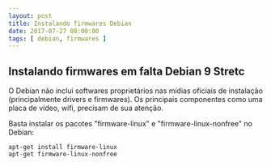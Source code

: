 ```yaml
---
layout: post
title: Instalando firmwares Debian 
date: 2017-07-27 08:00:00
tags: [ debian, firmwares ]
---
```

## Instalando firmwares em falta Debian 9 Stretc

O Debian não inclui softwares proprietários nas mídias oficiais de instalação (principalmente drivers e firmwares). Os principais componentes como uma placa de vídeo, wifi, precisam de sua atenção. 

Basta instalar os <i class="fa fa-linux"></i> pacotes "firmware-linux" e "firmware-linux-nonfree" no Debian:

	apt-get install firmware-linux 
	apt-get firmware-linux-nonfree



